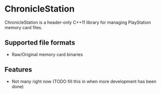 # ChronicleStation

ChronicleStation is a header-only C++11 library for managing PlayStation memory card files.

## Supported file formats
- Raw/Original memory card binaries

## Features
- Not many right now (TODO fill this in when more development has been done)